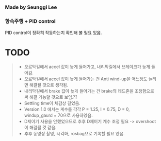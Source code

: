 ### Made by Seunggi Lee
### 항속주행 + PID control

PID control이 정확히 작동하는지 확인해 볼 필요 있음.

# TODO
> - 오르막길에서 accel 값이 늦게 들어가고, 내리막길에서 브레이크가 늦게 들어감.
> - 오르막길에서 accel 값이 늦게 들어가는 건 Anti wind-up을 어느정도 늘리면 해결될 것으로 생각됨.
> - 내리막길에서 brake 값이 늦게 들어가는 건 brake의 데드존을 조정함으로써 해결 가능할 것으로 보임.??
> - Settling time이 체감상 길었음.
> - Version 1.0 에서는 계수를 각각 P = 1.25, I = 0.75, D = 0, windup_gaurd = 70으로 사용하였음.
> - D제어기 사용을 안했었으므로 추후 D제어기 계수 조정 필요 -> overshoot이 해결될 것 같음.
> - 추후 동영상 촬영, 시각화, rosbag으로 기록할 필요 있음.
